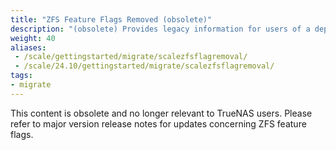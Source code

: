 ```yaml
---
title: "ZFS Feature Flags Removed (obsolete)"
description: "(obsolete) Provides legacy information for users of a deprecated ZFS feature flag merged into TrueNAS SCALE 22.02 and removed in 22.12."
weight: 40
aliases:
 - /scale/gettingstarted/migrate/scalezfsflagremoval/
 - /scale/24.10/gettingstarted/migrate/scalezfsflagremoval/
tags:
- migrate
---
```


This content is obsolete and no longer relevant to TrueNAS users.
Please refer to major version release notes for updates concerning ZFS feature flags.